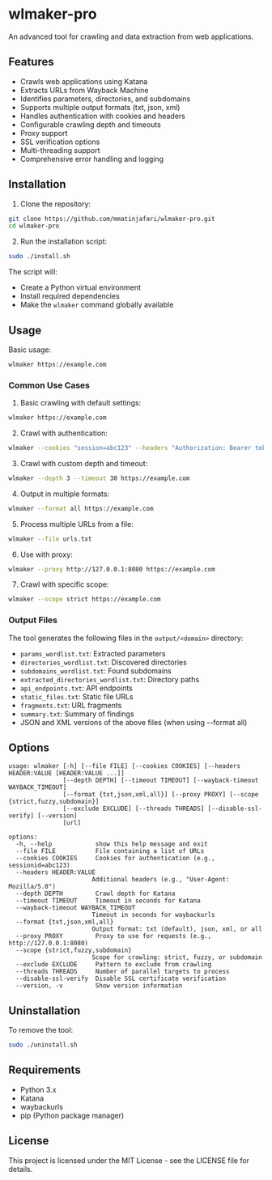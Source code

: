 # wlmaker-pro

An advanced tool for crawling and data extraction from web applications.

## Features

- Crawls web applications using Katana
- Extracts URLs from Wayback Machine
- Identifies parameters, directories, and subdomains
- Supports multiple output formats (txt, json, xml)
- Handles authentication with cookies and headers
- Configurable crawling depth and timeouts
- Proxy support
- SSL verification options
- Multi-threading support
- Comprehensive error handling and logging

## Installation

1. Clone the repository:
```bash
git clone https://github.com/mmatinjafari/wlmaker-pro.git
cd wlmaker-pro
```

2. Run the installation script:
```bash
sudo ./install.sh
```

The script will:
- Create a Python virtual environment
- Install required dependencies
- Make the `wlmaker` command globally available

## Usage

Basic usage:
```bash
wlmaker https://example.com
```

### Common Use Cases

1. Basic crawling with default settings:
```bash
wlmaker https://example.com
```

2. Crawl with authentication:
```bash
wlmaker --cookies "session=abc123" --headers "Authorization: Bearer token123" https://example.com
```

3. Crawl with custom depth and timeout:
```bash
wlmaker --depth 3 --timeout 30 https://example.com
```

4. Output in multiple formats:
```bash
wlmaker --format all https://example.com
```

5. Process multiple URLs from a file:
```bash
wlmaker --file urls.txt
```

6. Use with proxy:
```bash
wlmaker --proxy http://127.0.0.1:8080 https://example.com
```

7. Crawl with specific scope:
```bash
wlmaker --scope strict https://example.com
```

### Output Files

The tool generates the following files in the `output/<domain>` directory:
- `params_wordlist.txt`: Extracted parameters
- `directories_wordlist.txt`: Discovered directories
- `subdomains_wordlist.txt`: Found subdomains
- `extracted_directories_wordlist.txt`: Directory paths
- `api_endpoints.txt`: API endpoints
- `static_files.txt`: Static file URLs
- `fragments.txt`: URL fragments
- `summary.txt`: Summary of findings
- JSON and XML versions of the above files (when using --format all)

## Options

```
usage: wlmaker [-h] [--file FILE] [--cookies COOKIES] [--headers HEADER:VALUE [HEADER:VALUE ...]]
               [--depth DEPTH] [--timeout TIMEOUT] [--wayback-timeout WAYBACK_TIMEOUT]
               [--format {txt,json,xml,all}] [--proxy PROXY] [--scope {strict,fuzzy,subdomain}]
               [--exclude EXCLUDE] [--threads THREADS] [--disable-ssl-verify] [--version]
               [url]

options:
  -h, --help            show this help message and exit
  --file FILE           File containing a list of URLs
  --cookies COOKIES     Cookies for authentication (e.g., sessionid=abc123)
  --headers HEADER:VALUE
                       Additional headers (e.g., "User-Agent: Mozilla/5.0")
  --depth DEPTH         Crawl depth for Katana
  --timeout TIMEOUT     Timeout in seconds for Katana
  --wayback-timeout WAYBACK_TIMEOUT
                       Timeout in seconds for waybackurls
  --format {txt,json,xml,all}
                       Output format: txt (default), json, xml, or all
  --proxy PROXY         Proxy to use for requests (e.g., http://127.0.0.1:8080)
  --scope {strict,fuzzy,subdomain}
                       Scope for crawling: strict, fuzzy, or subdomain
  --exclude EXCLUDE     Pattern to exclude from crawling
  --threads THREADS     Number of parallel targets to process
  --disable-ssl-verify  Disable SSL certificate verification
  --version, -v         Show version information
```

## Uninstallation

To remove the tool:
```bash
sudo ./uninstall.sh
```

## Requirements

- Python 3.x
- Katana
- waybackurls
- pip (Python package manager)

## License

This project is licensed under the MIT License - see the LICENSE file for details.
